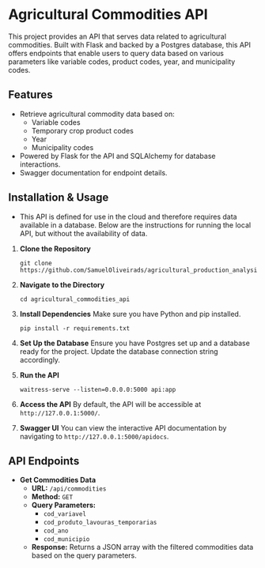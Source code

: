 # Agricultural Commodities API

This project provides an API that serves data related to agricultural commodities. Built with Flask and backed by a Postgres database, this API offers endpoints that enable users to query data based on various parameters like variable codes, product codes, year, and municipality codes.

## Features

- Retrieve agricultural commodity data based on:
  - Variable codes
  - Temporary crop product codes
  - Year
  - Municipality codes
- Powered by Flask for the API and SQLAlchemy for database interactions.
- Swagger documentation for endpoint details.

## Installation & Usage

- This API is defined for use in the cloud and therefore requires data available in a database. Below are the instructions for running the local API, but without the availability of data.

1. **Clone the Repository**
   ```
   git clone https://github.com/SamuelOliveirads/agricultural_production_analysis.git
   ```

2. **Navigate to the Directory**
   ```
   cd agricultural_commodities_api
   ```

3. **Install Dependencies**
   Make sure you have Python and pip installed.
   ```
   pip install -r requirements.txt
   ```

4. **Set Up the Database**
   Ensure you have Postgres set up and a database ready for the project. Update the database connection string accordingly.

5. **Run the API**
   ```
   waitress-serve --listen=0.0.0.0:5000 api:app
   ```

6. **Access the API**
   By default, the API will be accessible at `http://127.0.0.1:5000/`.

7. **Swagger UI**
   You can view the interactive API documentation by navigating to `http://127.0.0.1:5000/apidocs`.

## API Endpoints

- **Get Commodities Data**
  - **URL:** `/api/commodities`
  - **Method:** `GET`
  - **Query Parameters:** 
    - `cod_variavel`
    - `cod_produto_lavouras_temporarias`
    - `cod_ano`
    - `cod_municipio`
  - **Response:** Returns a JSON array with the filtered commodities data based on the query parameters.
